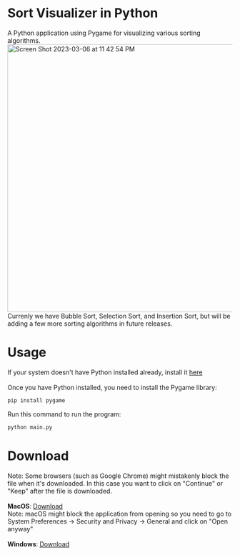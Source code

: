 # Sort Visualizer in Python
A Python application using Pygame for visualizing various sorting algorithms.
<img width="600" alt="Screen Shot 2023-03-06 at 11 42 54 PM" src="https://user-images.githubusercontent.com/86862325/223356693-805cb4c1-9c37-4084-9841-df869f84e6c7.png">
<br>
Currenly we have Bubble Sort, Selection Sort, and Insertion Sort, but will be adding a few more sorting algorithms in future releases.

# Usage
If your system doesn't have Python installed already, install it <a href="https://www.python.org/downloads/" target="_blank">here</a>
<br><br>
Once you have Python installed, you need to install the Pygame library:

```bash
pip install pygame
```

Run this command to run the program:

```bash
python main.py
```

# Download
Note: Some browsers (such as Google Chrome) might mistakenly block the file when it's downloaded. In this case you want to click on "Continue" or "Keep" after the file is downloaded.
<br>
<br>
<b>MacOS</b>: <a href="https://github.com/Jian-Li1/sort-visualizer/releases/download/v1.2.0/Sort-Visualizer-macOS.zip">Download</a>
<br>
Note: macOS might block the application from opening so you need to go to System Preferences -> Security and Privacy -> General and click on "Open anyway"
<br>
<br>
<b>Windows</b>: <a href="https://github.com/Jian-Li1/sort-visualizer/releases/download/v1.2.0/Sort-Visualizer-Windows.zip">Download</a>
